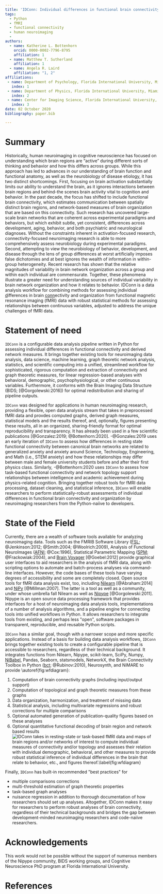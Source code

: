 ```yaml
---
title: 'IDConn: Individual differences in functional brain connectivity'
tags:
  - Python
  - fMRI
  - functional connectivity
  - human neuroimaging
  - 
authors:
  - name: Katherine L. Bottenhorn
    orcid: 0000-0002-7796-8795
    affiliation: 1
  - name: Matthew T. Sutherland
    affiliation: 1
  - name: Angela R. Laird
    affiliation: "1, 2"
affiliations:
 - name: Department of Psychology, Florida International University, Miami, FL, USA
   index: 1
 - name: Department of Physics, Florida International University, Miami, FL, USA
   index: 2
 - name: Center for Imaging Science, Florida International University, Miami, FL, USA
   index: 3
date: 02 October 2020
bibliography: paper.bib

---
```


# Summary

Historically, human neuroimaging in cognitive neuroscience has focused on understanding 
which brain regions are “active” during different sorts of thinking and behavior and how 
this differs across groups. While this approach has led to advances in our understanding 
of brain function and functional anatomy, as well as the neurobiology of disease etiology, 
it has two distinct shortcomings. First, focusing on brain activation substantially limits 
our ability to understand the brain, as it ignores interactions between brain regions and 
behind-the scenes brain activity vital to cognition and behavior. In the past decade, the 
focus has shifted to include functional brain connectivity, which estimates communication 
between spatially distinct brain regions, and network-based measures of brain organization 
that are based on this connectivity. Such research has uncovered large-scale brain networks 
that are coherent across experimental paradigms and behaviors, but which exhibit subtle, yet 
consistent, differences across development, aging, behavior, and both psychiatric and 
neurological diagnoses. Without the constraints inherent in activation-focused research, 
connectivity-focused neuroimaging research is able to more comprehensively assess neurobiology 
during experimental paradigms. Second, attempting to view the neurobiology of behavior, 
development, and disease through the lens of group differences at worst artificially imposes 
false dichotomies and at best ignores the wealth of information in within-group heterogeneity. 
Recent research has shown that the relative magnitudes of variability in brain network 
organization across a group and within each individual are commensurate. Together, these 
phenomena illustrate a greater need for understanding sources of individual variability in 
brain network organization and how it relates to behavior. IDConn is a data 
analysis workflow for combining methods for assessing <ins>i</ins>ndividual 
<ins>d</ins>ifferences in brain <ins>conn</ins>ectivity and organization from functional 
magnetic resonance imaging (fMRI) data with robust statistical methods for assessing 
relationships between continuous variables, adjusted to address the unique challenges of 
fMRI data.

# Statement of need 

`IDConn` is a configurable data analysis pipeline written in Python for 
assessing individual differences in functional connectivity and derived
network measures. It brings together existing tools for neuroimaging data
analysis, data science, machine learning, graph theoretic network analysis, 
statistics, and scientific computing into a unified, streamlined workflow
for sophisticated, rigorous computation and extraction of connectivity and 
graph theoretic measures, for linear regression-based analyses with behavioral,
demographic, psychophysiological, or other continuous variables. Furthermore, 
it conforms with the Brain Imaging Data Structure (BIDS; [@Gorgolewski:2016])
for optimal redistribution and sharing of pipeline outputs.

`IDConn` was designed for applications in human neuroimaging research, providing
a flexible, open data analysis stream that takes in preprocessed fMRI data and 
provdes computed graphs, derived graph measures, statistical models and the results
thereof, and, optionally, figures presenting these results, all in an organized,
sharing-friendly format for optimal reproducibility and transparency. It has already 
been used in a few scientific publications [@Gonzalez:2019; @Bottenhorn:2020]. 
-@Gonzales:2019 uses an early iteration of `IDConn` to assess how differences in resting 
state functional connectivity between canonical brain networks are related to generalized 
anxiety and anxiety around Science, Technology, Engineering, and Math (i.e., STEM anxiety) 
and how these relationships may differ between male and female university students before 
and after their first physics class. Similarly, -@Bottenhorn:2020 uses `IDConn` to assess 
how task-based functional connectivity and network topology support relationships between 
intelligence and academic achievement during physics-related cognition. Bringing together 
robust tools for fMRI data processing, dataset cleaning, and statistical inference, `IDConn` 
will enable researchers to perform statistically-robust assessments of individual differences 
in functional brain connectivity and organization by neuroimaging researchers from the 
Python-naiive to developers.

# State of the Field

Currently, there are a wealth of software tools available for analyzing neuroimaging data.
Tools such as the FMRIB Software Library ([FSL](https://fsl.fmrib.ox.ac.uk/fsl/fslwiki); 
@Jenkinson:2012; @Smith:2004; @Woolrich:2009), Analysis of Functional NeuroImages 
([AFNI](http://afni.nimh.nih.gov/); @Cox:1996), Statistical Parametric Mapping 
([SPM](); @Frackowiak:2004), and [Brain Voyager](https://www.brainvoyager.com/index.html) 
[@Goebel:2012] provide graphical user interfaces to aid researchers in the analysis of fMRI 
data, along with scripting options to automate and batch-process analyses via command-line 
interfaces. However, the code bases of these tools have varying degrees of accessibility and 
some are completely closed. Open source tools for fMRI data analysis exist, too, including
[Nilearn](https://nilearn.github.io/) [@Abraham:2014] and [NiPy](http://nipy.org/nipy/) 
[@Millman:2007]. The latter is a tool as well as a community, under whose umbrella fall Nilearn
as well as [Nipype](https://nipype.readthedocs.io/en/latest/) [@Gorgolewski:2011]. Nipype is an
open source data processing framework that provides interfaces for a host of neuroimaging data
analysis tools, implementations of a number of analysis algorithms, and a pipeline engine for 
connecting tools into unified workflows in Python. It allows researchers to integrate tools from 
existing, and perhaps less "open", software packages in transparent, reproducible, and reusable
Python scripts. 

`IDConn` has a similar goal, though with a narrower scope and more specific 
applications. Instead of a basis for building data analysis workflows, `IDConn` brings together 
existing tools to create a configurable pipeline that is accessible to researchers, regardless 
of their technical background. It integrates functions from Nilearn, Nipype, scikit-learn, SciPy,
Numpy, [NiBabel](https://nipy.org/nibabel/), Pandas, Seaborn, statsmodels, NetworkX, the Brain 
Connectivity Toolbox in Python ([bct](https://github.com/aestrivex/bctpy); @Rubinov:2010), 
Neurosynth, and NiMARE to provide \autoref{fig:wfdiagram}:
1. Computation of brain connectivity graphs (including input/output support)
2. Computation of topological and graph theoretic measures from these graphs
3. Data organization, harmonization, and treatment of missing data
4. Statistical analysis, including multivariate regressions and robust corrections for multiple 
comparisons
5. Optional automated generation of publication-quality figures based on these analyses
6. Optional quantitative functional decoding of brain region and network based results
![IDConn takes in resting-state or task-based fMRI data and maps of brain regions and/or networks 
of interest to compute individual measures of connectivity and/or topology and assesses their 
relation with individual demographic, behavioral, and other measures to provide robust statistical 
inference of individual differences in the brain that relate to behavior, etc., and figures 
thereof.\label{fig:wfdiagram}](figure1.svg)

Finally, `IDConn` has built-in recommended "best practices" for 
- multiple comparisons corrections
- multi-threshold estimation of graph theoretic properties
- task-based graph analyses
- nuisance regression
in addition to thorough documentation of how researchers should set up analyses. Altogether, IDConn
makes it easy for researchers to perform robust analyses of brain connectivity, regardless of their 
technical backgrounds and bridges the gap between development-minded neuroimaging researchers and 
code-naiive researchers.

# Acknowledgements

This work would not be possible without the support of numerous members of the Nipype community, 
BIDS working groups, and Cognitive Neuroscience PhD program at Florida International University.

# References
